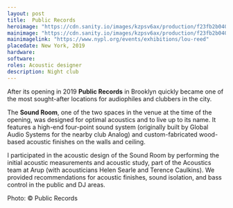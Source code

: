 ```yaml
---
layout: post
title:  Public Records
heroimage: "https://cdn.sanity.io/images/kzpsv6ax/production/f23fb2b04096a425160f513c3b21be1a3a8a0f7a-4000x2669.jpg?w=800&q=100"
mainimage: "https://cdn.sanity.io/images/kzpsv6ax/production/f23fb2b04096a425160f513c3b21be1a3a8a0f7a-4000x2669.jpg?w=1800&q=100"
mainimagelink: "https://www.nypl.org/events/exhibitions/lou-reed"
placedate: New York, 2019
hardware:
software:
roles: Acoustic designer
description: Night club
---
```

<div class="project-narrative">

<p>
	After its opening in 2019 <b>Public Records</b> in Brooklyn quickly became one of the most sought-after locations for audiophiles and clubbers in the city.
</p>
	
<p>
	The <b>Sound Room</b>, one of the two spaces in the venue at the time of the opening, was designed for optimal acoustics and to live up to its name. It features a high-end four-point sound system (originally built by Global Audio Systems for the nearby club Analog) and custom-fabricated wood-based acoustic finishes on the walls and ceiling.
</p>

<p>
	I participated in the acoustic design of the Sound Room by performing the initial acoustic measurements and acoustic study, part of the Acoustics team at Arup (with acousticians Helen Searle and Terence Caulkins). We provided recommendations for acoustic finishes, sound isolation, and bass control in the public and DJ areas.
</p>

</div>

<div class="project-media">
<p class="inline-descr">Photo: © Public Records</p>
</div>